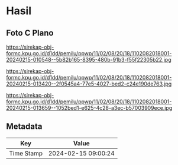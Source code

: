 # Hasil

## Foto C Plano

https://sirekap-obj-formc.kpu.go.id/d1dd/pemilu/ppwp/11/02/08/20/18/1102082018001-20240215-010548--5b82b165-8395-480b-91b3-f55f22305b22.jpg

https://sirekap-obj-formc.kpu.go.id/d1dd/pemilu/ppwp/11/02/08/20/18/1102082018001-20240215-013420--2f0545a4-77e5-4027-bed2-c24e190de763.jpg

https://sirekap-obj-formc.kpu.go.id/d1dd/pemilu/ppwp/11/02/08/20/18/1102082018001-20240215-013659--1052bed1-e625-4c28-a3ec-b57003909ece.jpg


## Metadata

| Key        | Value               |
| ---------- | ------------------- |
| Time Stamp | 2024-02-15 09:00:24 |



